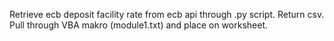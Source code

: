 Retrieve ecb deposit facility rate from ecb api through .py script. Return csv. Pull through VBA makro (module1.txt) and place on worksheet.
